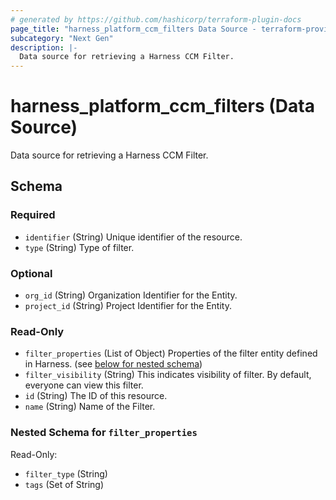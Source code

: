 ```yaml
---
# generated by https://github.com/hashicorp/terraform-plugin-docs
page_title: "harness_platform_ccm_filters Data Source - terraform-provider-harness"
subcategory: "Next Gen"
description: |-
  Data source for retrieving a Harness CCM Filter.
---
```


# harness_platform_ccm_filters (Data Source)

Data source for retrieving a Harness CCM Filter.



<!-- schema generated by tfplugindocs -->
## Schema

### Required

- `identifier` (String) Unique identifier of the resource.
- `type` (String) Type of filter.

### Optional

- `org_id` (String) Organization Identifier for the Entity.
- `project_id` (String) Project Identifier for the Entity.

### Read-Only

- `filter_properties` (List of Object) Properties of the filter entity defined in Harness. (see [below for nested schema](#nestedatt--filter_properties))
- `filter_visibility` (String) This indicates visibility of filter. By default, everyone can view this filter.
- `id` (String) The ID of this resource.
- `name` (String) Name of the Filter.

<a id="nestedatt--filter_properties"></a>
### Nested Schema for `filter_properties`

Read-Only:

- `filter_type` (String)
- `tags` (Set of String)



